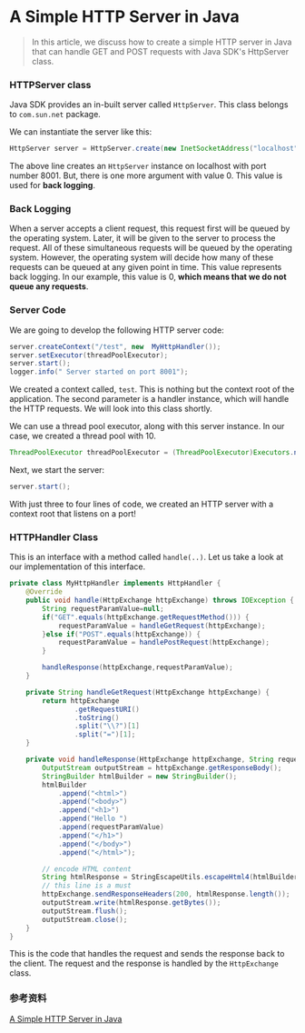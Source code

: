 # A Simple HTTP Server in Java

> In this article, we discuss how to create a simple HTTP server in Java that can handle GET and POST requests with Java SDK's HttpServer class.

### HTTPServer class

Java SDK provides an in-built server called `HttpServer`. This class belongs to `com.sun.net` package.

We can instantiate the server like this:

```java
HttpServer server = HttpServer.create(new InetSocketAddress("localhost", 8001), 0);
```

The above line creates an `HttpServer` instance on localhost with port number 8001. But, there is one more argument with value 0. This value is used for **back logging**.

### Back Logging

When a server accepts a client request, this request first will be queued by the operating system. Later, it will be given to the server to process the request. All of these simultaneous requests will be queued by the operating system. However, the operating system will decide how many of these requests can be queued at any given point in time. This value represents back logging. In our example, this value is 0, **which means that we do not queue any requests**.

### Server Code

We are going to develop the following HTTP server code:

```java
server.createContext("/test", new  MyHttpHandler());
server.setExecutor(threadPoolExecutor);
server.start();
logger.info(" Server started on port 8001");
```

We created a context called, `test`. This is nothing but the context root of the application. The second parameter is a handler instance, which will handle the HTTP requests. We will look into this class shortly.

We can use a thread pool executor, along with this server instance. In our case, we created a thread pool with 10.

```java
ThreadPoolExecutor threadPoolExecutor = (ThreadPoolExecutor)Executors.newFixedThreadPool(10);
```

Next, we start the server:

```java
server.start();
```

With just three to four lines of code, we created an HTTP server with a context root that listens on a port!

### HTTPHandler Class

This is an interface with a method called `handle(..)`. Let us take a look at our implementation of this interface.

```java
private class MyHttpHandler implements HttpHandler {
    @Override
    public void handle(HttpExchange httpExchange) throws IOException {
        String requestParamValue=null;
        if("GET".equals(httpExchange.getRequestMethod())) {
            requestParamValue = handleGetRequest(httpExchange);
        }else if("POST".equals(httpExchange)) {
            requestParamValue = handlePostRequest(httpExchange);
        }

        handleResponse(httpExchange,requestParamValue);
    }

    private String handleGetRequest(HttpExchange httpExchange) {
        return httpExchange
                .getRequestURI()
                .toString()
                .split("\\?")[1]
                .split("=")[1];
    }

    private void handleResponse(HttpExchange httpExchange, String requestParamValue) throws IOException {
        OutputStream outputStream = httpExchange.getResponseBody();
        StringBuilder htmlBuilder = new StringBuilder();
        htmlBuilder
            .append("<html>")
            .append("<body>")
            .append("<h1>")
            .append("Hello ")
            .append(requestParamValue)
            .append("</h1>")
            .append("</body>")
            .append("</html>");

        // encode HTML content
        String htmlResponse = StringEscapeUtils.escapeHtml4(htmlBuilder.toString());
        // this line is a must
        httpExchange.sendResponseHeaders(200, htmlResponse.length());
        outputStream.write(htmlResponse.getBytes());
        outputStream.flush();
        outputStream.close();
    }
}
```

This is the code that handles the request and sends the response back to the client. The request and the response is handled by the `HttpExchange` class.

### 参考资料

[A Simple HTTP Server in Java](https://dzone.com/articles/simple-http-server-in-java)
